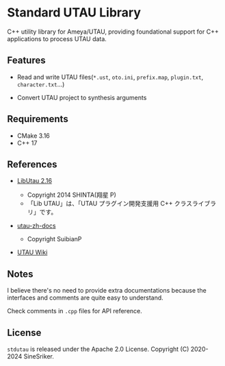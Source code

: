 # Standard UTAU Library

C++ utility library for Ameya/UTAU, providing foundational support for C++ applications to process UTAU data.

## Features

+ Read and write UTAU files(`*.ust`, `oto.ini`, `prefix.map`, `plugin.txt`, `character.txt`...)

+ Convert UTAU project to synthesis arguments

## Requirements

+ CMake 3.16
+ C++ 17

## References

+ [LibUtau 2.16](https://w.atwiki.jp/libutau/)
    + Copyright 2014 SHINTA(翔星 P)
    + 「Lib UTAU」は、「UTAU プラグイン開発支援用 C++ クラスライブラリ」です。

+ [utau-zh-docs](https://suibianp.github.io/utau-zh-docs/)
    + Copyright SuibianP

+ [UTAU Wiki](https://w.atwiki.jp/utaou/)

## Notes

I believe there's no need to provide extra documentations because the interfaces and comments are quite easy to understand.

Check comments in `.cpp` files for API reference.

## License

`stdutau` is released under the Apache 2.0 License. Copyright (C) 2020-2024 SineSriker.